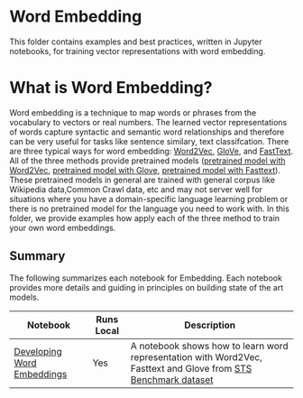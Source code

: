 # Word Embedding

This folder contains examples and best practices, written in Jupyter notebooks, for training vector representations with word embedding. 

# What is Word Embedding?

Word embedding is a technique to map words or phrases from the vocabulary to vectors or real numbers.  The learned vector representations of words capture  syntactic and semantic word relationships and therefore can be very useful for  tasks like sentence similary, text classifcation. There are three typical ways for word embedding: [Word2Vec](https://papers.nips.cc/paper/5021-distributed-representations-of-words-and-phrases-and-their-compositionality.pdf), [GloVe](https://nlp.stanford.edu/pubs/glove.pdf), and [FastText](https://arxiv.org/abs/1607.01759). All of the three methods provide pretrained models ([pretrained model with Word2Vec](https://code.google.com/archive/p/word2vec/), [pretrained model with Glove](https://github.com/stanfordnlp/GloVe), [pretrained model with Fasttext](https://fasttext.cc/docs/en/crawl-vectors.html)). These pretrained models in general are trained with general corpus like Wikipedia data,Common Crawl data, etc and may not server well for situations where you have a domain-specific language learning problem or there is no pretrained model for the language you need to work with.  In this folder, we provide examples how apply each of the three method to train your own word embeddings.  


## Summary

The following summarizes each notebook for Embedding. Each notebook provides more details and guiding in principles on building state of the art models.

|Notebook|Runs Local|Description|
|---|---|---|
|[Developing Word Embeddings](embedding_trainer.ipynb)| Yes| A notebook shows how to learn word representation with Word2Vec, Fasttext and Glove from [STS Benchmark dataset](http://ixa2.si.ehu.es/stswiki/index.php/STSbenchmark#STS_benchmark_dataset_and_companion_dataset) |
